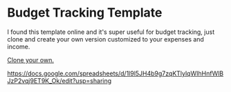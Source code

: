# Budget Tracking Template

I found this template online and it's super useful for budget tracking, just clone and create your own version customized to your expenses and income.

[Clone your own.](https://docs.google.com/spreadsheets/d/1l9l5JH4b9g7zqKTlylqWIhHnfWlBJzP2vqj9ET9K\_Ok/edit?usp=sharing)

https://docs.google.com/spreadsheets/d/1l9l5JH4b9g7zqKTlylqWIhHnfWlBJzP2vqj9ET9K_Ok/edit?usp=sharing
